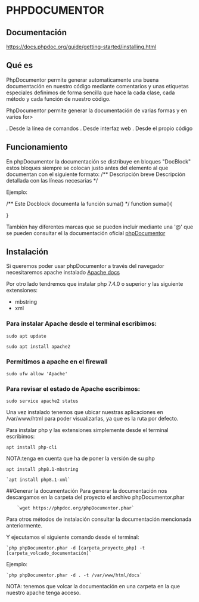 # PHPDOCUMENTOR

## Documentación

https://docs.phpdoc.org/guide/getting-started/installing.html

## Qué es
PhpDocumentor permite generar automaticamente una buena documentación en nuestro código mediante comentarios y 
unas etiquetas especiales definimos de forma sencilla que hace la cada clase, cada método y cada función de nuestro código.

PhpDocumentor permite generar la documentación de varias formas y en varios for>

. Desde la línea de comandos
. Desde interfaz web
. Desde el propio código

## Funcionamiento
En phpDocumentor la documentación se distribuye en bloques "DocBlock" estos bloques siempre se colocan justo antes del
elemento  al que documentan con el siguiente formato:
/**
 Descripción breve
 Descripción detallada con las líneas necesarias
*/

Ejemplo:

/**
 Este Docblock documenta la función suma()
*/
function suma(){

}

También hay diferentes marcas que se pueden incluir mediante una '@' que se pueden consultar el la documentación oficial [phpDocumentor](https://docs.phpdoc.org/guide/references/phpdoc/tags/index.html)
 
## Instalación 
Si queremos poder usar phpDocumentor a través del navegador necesitaremos apache instalado [Apache docs](https://www.digitalocean.com/community/tutorials/how-to-install-the-apache-web-server-on-ubuntu-20-04)

Por otro lado tendremos que instalar php 7.4.0 o superior y las siguiente extensiones:

* mbstring 
* xml


### Para instalar Apache desde el terminal escribimos:

	sudo apt update

	sudo apt install apache2 

### Permitimos a apache en el firewall

	sudo ufw allow 'Apache'

### Para revisar el estado de Apache escribimos:

	sudo service apache2 status

Una vez instalado tenemos que ubicar nuestras aplicaciones en /var/www/html para poder visualizarlas, ya que es la ruta
por defecto.

Para instalar php y las extensiones simplemente desde el terminal escribimos:

	apt install php-cli

NOTA:tenga en cuenta que ha de poner la versión de su php

	apt install php8.1-mbstring
	
	`apt install php8.1-xml`

##Generar la documentación
Para generar la documentación nos descargamos en la carpeta del proyecto el archivo phpDocumentor.phar

        `wget https://phpdoc.org/phpDocumentor.phar`

Para otros métodos de instalación consultar la documentación mencionada anteriormente.

Y ejecutamos el siguiente comando desde el terminal:

	`php phpDocumentor.phar -d [carpeta_proyecto_php] -t [carpeta_volcado_documentación]`

Ejemplo:
	
	`php phpDocumentor.phar -d . -t /var/www/html/docs`

NOTA: tenemos que volcar la documentación en una carpeta en la que nuestro apache tenga acceso.
